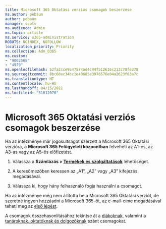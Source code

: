 ```yaml
---
title: Microsoft 365 Oktatási verziós csomagok beszerzése
ms.author: pebaum
author: pebaum
manager: scotv
ms.audience: Admin
ms.topic: article
ms.service: o365-administration
ROBOTS: NOINDEX, NOFOLLOW
localization_priority: Priority
ms.collection: Adm_O365
ms.custom:
- "9002568"
- "4979"
ms.openlocfilehash: 52fa2cce9a47574ad4c44f512616c213c70fe378
ms.sourcegitcommit: 8bc60ec34bc1e40685e3976576e04a2623f63a7c
ms.translationtype: HT
ms.contentlocale: hu-HU
ms.lasthandoff: 04/15/2021
ms.locfileid: "51812070"
---
```

# <a name="get-the-microsoft-365-education-plans"></a>Microsoft 365 Oktatási verziós csomagok beszerzése

Ha az intézménye már jogosultságot szerzett a Microsoft 365 Oktatási verzióra, a **Microsoft 365 Felügyeleti központban** felveheti az A1-es, az A3-as vagy az A5-ös előfizetést. 

1. Válassza a **Számlázás > [Termékek és szolgáltatások](https://go.microsoft.com/fwlink/p/?linkid=868433)** lehetőséget.

2. A keresőmezőben keressen az „A1”, „A2” vagy „A3” kifejezés megadásával.

3. Válassza ki, hogy hány felhasználó fogja használni a csomagot.

Ha az intézménye még nem állította be a Microsoft 365 Oktatási verziót, de szeretné ingyen hozzáadni a Microsoft 365-öt, az e-mail-címe megadásával teheti meg az [első lépést](https://www.microsoft.com/education/products/office).

 A csomagok összehasonlításához tekintse át a [diákoknak](https://www.microsoft.com/microsoft-365/academic/compare-office-365-education-plans?activetab=tab:primaryr1), valamint a [tanároknak, oktatóknak és dolgozóknak](https://www.microsoft.com/microsoft-365/academic/compare-office-365-education-plans?activetab=tab:primaryr2) szánt csomagokat.
